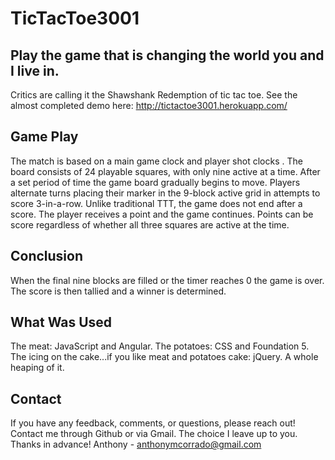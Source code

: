 TicTacToe3001
=============

## Play the game that is changing the world you and I live in.

Critics are calling it the Shawshank Redemption of tic tac toe. See the almost completed demo here: http://tictactoe3001.herokuapp.com/

## Game Play

The match is based on a main game clock and player shot clocks . The board consists of 24 playable squares, with only nine active at a time. After a set period of time the game board gradually begins to move. Players alternate turns placing their marker in the 9-block active grid in attempts to score 3-in-a-row. Unlike traditional TTT, the game does not end after a score. The player receives a point and the game continues. Points can be score regardless of whether all three squares are active at the time. 

## Conclusion

When the final nine blocks are filled or the timer reaches 0 the game is over. The score is then tallied and a winner is determined. 

## What Was Used

The meat: JavaScript and Angular. The potatoes: CSS and Foundation 5. The icing on the cake...if you like meat and potatoes cake: jQuery. A whole heaping of it. 

## Contact
If you have any feedback, comments, or questions, please reach out! Contact me through Github or via Gmail. The choice I leave up to you. Thanks in advance! 
Anthony - anthonymcorrado@gmail.com
